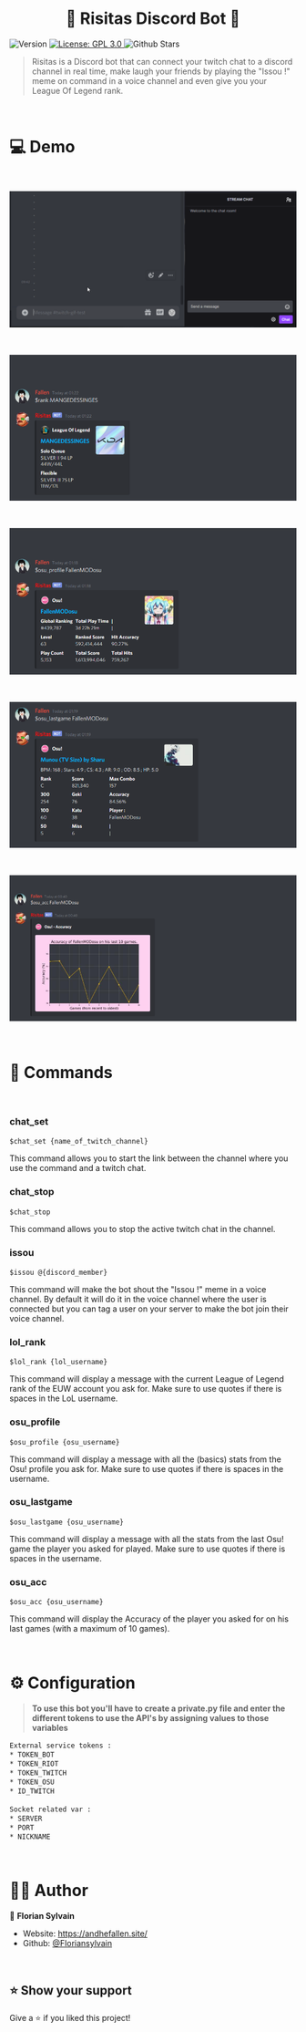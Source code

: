 <h1 align="center">🤖 Risitas Discord Bot 🤖</h1>
<p>
  <img alt="Version" src="https://img.shields.io/badge/version-1.5-blue.svg?cacheSeconds=2592000" />
  <a href="#" target="_blank">
    <img alt="License: GPL 3.0" src="https://img.shields.io/badge/License-GPL%203.0-yellow" />
  </a>
  <img alt="Github Stars" src="https://img.shields.io/github/stars/Floriansylvain/Risitas_BOT?style=social">
</p>

>Risitas is a Discord bot that can connect your twitch chat to a discord channel in real time, make laugh your friends by playing the "Issou !" meme on command in a voice channel and even give you your League Of Legend rank.

<br>

# 💻 Demo

<br>

![](assets/chat.gif)

<br>

![](assets/lol_rank.png)

<br>

![](assets/osu_profile.png)

<br>

![](assets/osu_lastgame.png)

<br>

![](assets/osu_acc.png)

<br>

# 📢 Commands

<br>

### **chat_set**
```
$chat_set {name_of_twitch_channel}
```
This command allows you to start the link between the channel where you use the command and a twitch chat.


### **chat_stop**
```
$chat_stop
```
This command allows you to stop the active twitch chat in the channel.


### **issou**
```
$issou @{discord_member}
```
This command will make the bot shout the "Issou !" meme in a voice channel. By default it will do it in the voice channel where the user is connected but you can tag a user on your server to make the bot join their voice channel.


### **lol_rank**
```
$lol_rank {lol_username}
```
This command will display a message with the current League of Legend rank of the EUW account you ask for. Make sure to use quotes if there is spaces in the LoL username.


### **osu_profile**
```
$osu_profile {osu_username}
```
This command will display a message with all the (basics) stats from the Osu! profile you ask for. Make sure to use quotes if there is spaces in the username.


### **osu_lastgame**
```
$osu_lastgame {osu_username}
```
This command will display a message with all the stats from the last Osu! game the player you asked for played. Make sure to use quotes if there is spaces in the username.


### **osu_acc**
```
$osu_acc {osu_username}
```
This command will display the Accuracy of the player you asked for on his last games (with a maximum of 10 games). 

<br>

# ⚙ Configuration

>**To use this bot you'll have to create a private.py file and enter the different tokens to use the API's by assigning values to those variables**
```
External service tokens :
* TOKEN_BOT
* TOKEN_RIOT
* TOKEN_TWITCH
* TOKEN_OSU
* ID_TWITCH

Socket related var :
* SERVER
* PORT
* NICKNAME
```

<br>

# 👨‍💻 Author

👤 **Florian Sylvain**

* Website: https://andhefallen.site/
* Github: [@Floriansylvain](https://github.com/Floriansylvain)

<br>

## ⭐️ Show your support

Give a ⭐️ if you liked this project!